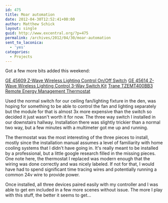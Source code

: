 ```yaml
---
id: 475
title: Moar automation
date: 2012-04-30T12:52:41+00:00
author: Matthew Schick
layout: single
guid: http://www.excentral.org/?p=475
permalink: /archives/2012/04/30/moar-automation
sent_to_laconica:
  - 'yes'
categories:
  - Projects
---
```

Got a few more bits added this weekend:

<a href="http://www.amazon.com/gp/product/B0035YRCR2/ref=as_li_ss_tl?ie=UTF8&tag=excentral-20&linkCode=as2&camp=1789&creative=390957&creativeASIN=B0035YRCR2">GE 45609 Z-Wave Wireless Lighting Control On/Off Switch</a><img src="http://www.assoc-amazon.com/e/ir?t=excentral-20&l=as2&o=1&a=B0035YRCR2" width="1" height="1" border="0" alt="" style="border:none !important; margin:0px !important;" />
<a href="http://www.amazon.com/gp/product/B0035YUOWC/ref=as_li_ss_tl?ie=UTF8&tag=excentral-20&linkCode=as2&camp=1789&creative=390957&creativeASIN=B0035YUOWC">GE 45614 Z-Wave Wireless Lighting Control 3-Way Switch Kit</a><img src="http://www.assoc-amazon.com/e/ir?t=excentral-20&l=as2&o=1&a=B0035YUOWC" width="1" height="1" border="0" alt="" style="border:none !important; margin:0px !important;" />
<a href="http://www.amazon.com/gp/product/B0052MHPP4/ref=as_li_ss_tl?ie=UTF8&tag=excentral-20&linkCode=as2&camp=1789&creative=390957&creativeASIN=B0052MHPP4">Trane TZEMT400BB3 Remote Energy Management Thermostat</a><img src="http://www.assoc-amazon.com/e/ir?t=excentral-20&l=as2&o=1&a=B0052MHPP4" width="1" height="1" border="0" alt="" style="border:none !important; margin:0px !important;" />

Used the normal switch for our ceiling fan/lighting fixture in the den, was hoping for something to be able to control the fan and lighting separately but the module for that is almost 3x more expensive than the switch so decided it just wasn't worth it for now.  The three way switch I installed in our downstairs hallway. Installation there was slightly trickier than a normal two way, but a few minutes with a multimeter got me up and running.

The thermostat was the most interesting of the three pieces to install, mostly since the installation manual assumes a level of familiarity with home cooling systems that I didn't have going in.  It's really meant to be installed by a professional, but a little google research filled in the missing pieces.  One note here, the thermostat I replaced was modern enough that the wiring was done correctly and was nicely labeled.  If not for that, I would have had to spend significant time tracing wires and potentially running a common 24v wire to provide power.

Once installed, all three devices paired easily with my controller and I was able to get em included in a few more scenes without issue.  The more I play with this stuff, the better it seems to get...